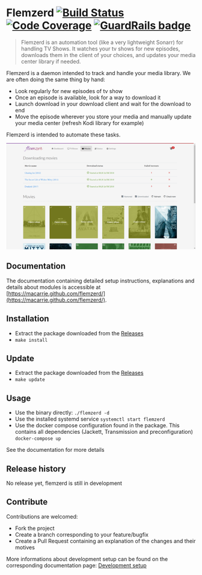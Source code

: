 # Flemzerd [![Build Status](https://travis-ci.org/macarrie/flemzerd.svg?branch=master)](https://travis-ci.org/macarrie/flemzerd/) [![Code Coverage](https://codecov.io/gh/macarrie/flemzerd/branch/master/graph/badge.svg)](https://codecov.io/gh/macarrie/flemzerd) [![GuardRails badge](https://badges.production.guardrails.io/macarrie/flemzerd.svg)](https://www.guardrails.io)

> Flemzerd is an automation tool (like a very lightweight Sonarr) for handling TV Shows.
> It watches your tv shows for new episodes, downloads them in the client of your choices, and updates your media center library if needed.


Flemzerd is a daemon intended to track and handle your media library. We are often doing the same thing by hand:
* Look regularly for new episodes of tv show
* Once an episode is available, look for a way to download it
* Launch download in your download client and wait for the download to end
* Move the episode wherever you store your media and manually update your media center (refresh Kodi library for example)

Flemzerd is intended to automate these tasks.

![](screen.png)

## Documentation

The documentation containing detailed setup instructions, explanations and details about modules is accessible at [https://macarrie.github.com/flemzerd/](https://macarrie.github.com/flemzerd/).

## Installation

* Extract the package downloaded from the [Releases](https://github.com/macarrie/flemzerd/releases)
* ```make install```

## Update

* Extract the package downloaded from the [Releases](https://github.com/macarrie/flemzerd/releases)
* ```make update```

## Usage

* Use the binary directly:
    ```./flemzerd -d```
* Use the installed systemd service
    ```systemctl start flemzerd```
* Use the docker compose configuration found in the package. This contains all dependencies (Jackett, Transmission and preconfiguration)
    ```docker-compose up```

See the documentation for more details

## Release history

No release yet, flemzerd is still in development

## Contribute

Contributions are welcomed:
* Fork the project
* Create a branch corresponding to your feature/bugfix
* Create a Pull Request containing an explanation of the changes and their motives

More informations about development setup can be found on the corresponding documentation page: [Development setup](https://macarrie.github.com/flemzerd/docs/devsetup)
